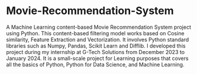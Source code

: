 # Movie-Recommendation-System
A Machine Learning content-based Movie Recommendation System project using Python.
This content-based filtering model works based on Cosine similarity, Feature Extraction and Vectorization.
It involves Python standard libraries such as Numpy, Pandas, Scikit Learn and Difflib.
I developed this project during my internship at G-Tech Solutions from December 2023 to January 2024. It is a small-scale project for Learning purposes that covers all the basics of Python, Python for Data Science, and Machine Learning.


